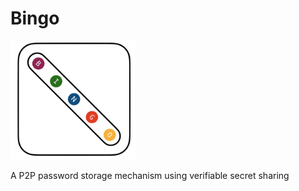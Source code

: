 # Bingo

<img src="logo.png" alt="logo" width="200"/>

A P2P password storage mechanism using verifiable secret sharing

